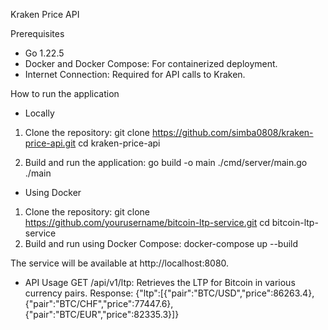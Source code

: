Kraken Price API

Prerequisites
- Go 1.22.5
- Docker and Docker Compose: For containerized deployment.
- Internet Connection: Required for API calls to Kraken.

How to run the application
- Locally
1. Clone the repository:
git clone https://github.com/simba0808/kraken-price-api.git
cd kraken-price-api

2. Build and run the application:
go build -o main ./cmd/server/main.go
./main


- Using Docker
1. Clone the repository:
git clone https://github.com/yourusername/bitcoin-ltp-service.git
cd bitcoin-ltp-service  
2. Build and run using Docker Compose:
docker-compose up --build

The service will be available at http://localhost:8080.

- API Usage
GET /api/v1/ltp: Retrieves the LTP for Bitcoin in various currency pairs.
Response: {"ltp":[{"pair":"BTC/USD","price":86263.4},{"pair":"BTC/CHF","price":77447.6},{"pair":"BTC/EUR","price":82335.3}]}